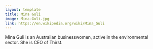 ```yaml
---
layout: template
title: Mina Guli
image: Mina-Guli.jpg
link: https://en.wikipedia.org/wiki/Mina_Guli
---
```


Mina Guli is an Australian businesswomen, active in the environmental sector. She is CEO of Thirst.
